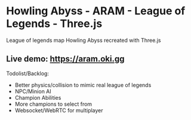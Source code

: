 # Howling Abyss - ARAM - League of Legends - Three.js
League of legends map Howling Abyss recreated with Three.js

## Live demo: https://aram.oki.gg

Todolist/Backlog:
* Better physics/collision to mimic real league of legends
* NPC/Minion AI
* Champion Abilities
* More champions to select from
* Websocket/WebRTC for multiplayer
